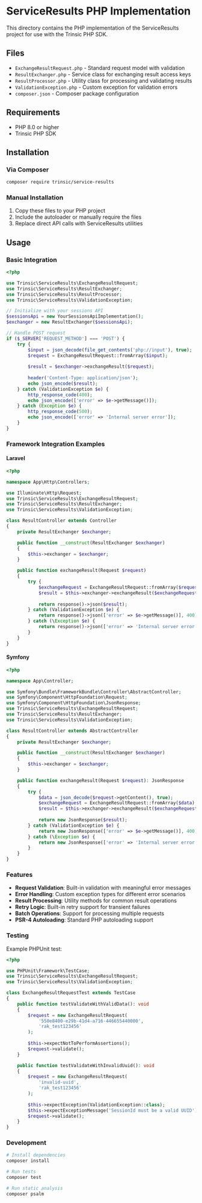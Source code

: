 # ServiceResults PHP Implementation

This directory contains the PHP implementation of the ServiceResults project for use with the Trinsic PHP SDK.

## Files

- `ExchangeResultRequest.php` - Standard request model with validation
- `ResultExchanger.php` - Service class for exchanging result access keys  
- `ResultProcessor.php` - Utility class for processing and validating results
- `ValidationException.php` - Custom exception for validation errors
- `composer.json` - Composer package configuration

## Requirements

- PHP 8.0 or higher
- Trinsic PHP SDK

## Installation

### Via Composer

```bash
composer require trinsic/service-results
```

### Manual Installation

1. Copy these files to your PHP project
2. Include the autoloader or manually require the files
3. Replace direct API calls with ServiceResults utilities

## Usage

### Basic Integration

```php
<?php

use Trinsic\ServiceResults\ExchangeResultRequest;
use Trinsic\ServiceResults\ResultExchanger;
use Trinsic\ServiceResults\ResultProcessor;
use Trinsic\ServiceResults\ValidationException;

// Initialize with your sessions API
$sessionsApi = new YourSessionsApiImplementation();
$exchanger = new ResultExchanger($sessionsApi);

// Handle POST request
if ($_SERVER['REQUEST_METHOD'] === 'POST') {
    try {
        $input = json_decode(file_get_contents('php://input'), true);
        $request = ExchangeResultRequest::fromArray($input);
        
        $result = $exchanger->exchangeResult($request);
        
        header('Content-Type: application/json');
        echo json_encode($result);
    } catch (ValidationException $e) {
        http_response_code(400);
        echo json_encode(['error' => $e->getMessage()]);
    } catch (Exception $e) {
        http_response_code(500);
        echo json_encode(['error' => 'Internal server error']);
    }
}
```

### Framework Integration Examples

#### Laravel

```php
<?php

namespace App\Http\Controllers;

use Illuminate\Http\Request;
use Trinsic\ServiceResults\ExchangeResultRequest;
use Trinsic\ServiceResults\ResultExchanger;
use Trinsic\ServiceResults\ValidationException;

class ResultController extends Controller
{
    private ResultExchanger $exchanger;

    public function __construct(ResultExchanger $exchanger)
    {
        $this->exchanger = $exchanger;
    }

    public function exchangeResult(Request $request)
    {
        try {
            $exchangeRequest = ExchangeResultRequest::fromArray($request->all());
            $result = $this->exchanger->exchangeResult($exchangeRequest);
            
            return response()->json($result);
        } catch (ValidationException $e) {
            return response()->json(['error' => $e->getMessage()], 400);
        } catch (\Exception $e) {
            return response()->json(['error' => 'Internal server error'], 500);
        }
    }
}
```

#### Symfony

```php
<?php

namespace App\Controller;

use Symfony\Bundle\FrameworkBundle\Controller\AbstractController;
use Symfony\Component\HttpFoundation\Request;
use Symfony\Component\HttpFoundation\JsonResponse;
use Trinsic\ServiceResults\ExchangeResultRequest;
use Trinsic\ServiceResults\ResultExchanger;
use Trinsic\ServiceResults\ValidationException;

class ResultController extends AbstractController
{
    private ResultExchanger $exchanger;

    public function __construct(ResultExchanger $exchanger)
    {
        $this->exchanger = $exchanger;
    }

    public function exchangeResult(Request $request): JsonResponse
    {
        try {
            $data = json_decode($request->getContent(), true);
            $exchangeRequest = ExchangeResultRequest::fromArray($data);
            $result = $this->exchanger->exchangeResult($exchangeRequest);
            
            return new JsonResponse($result);
        } catch (ValidationException $e) {
            return new JsonResponse(['error' => $e->getMessage()], 400);
        } catch (\Exception $e) {
            return new JsonResponse(['error' => 'Internal server error'], 500);
        }
    }
}
```

### Features

- **Request Validation**: Built-in validation with meaningful error messages
- **Error Handling**: Custom exception types for different error scenarios
- **Result Processing**: Utility methods for common result operations
- **Retry Logic**: Built-in retry support for transient failures
- **Batch Operations**: Support for processing multiple requests
- **PSR-4 Autoloading**: Standard PHP autoloading support

### Testing

Example PHPUnit test:

```php
<?php

use PHPUnit\Framework\TestCase;
use Trinsic\ServiceResults\ExchangeResultRequest;
use Trinsic\ServiceResults\ValidationException;

class ExchangeResultRequestTest extends TestCase
{
    public function testValidateWithValidData(): void
    {
        $request = new ExchangeResultRequest(
            '550e8400-e29b-41d4-a716-446655440000',
            'rak_test123456'
        );
        
        $this->expectNotToPerformAssertions();
        $request->validate();
    }

    public function testValidateWithInvalidUuid(): void
    {
        $request = new ExchangeResultRequest(
            'invalid-uuid',
            'rak_test123456'
        );
        
        $this->expectException(ValidationException::class);
        $this->expectExceptionMessage('SessionId must be a valid UUID');
        $request->validate();
    }
}
```

### Development

```bash
# Install dependencies
composer install

# Run tests
composer test

# Run static analysis
composer psalm
```